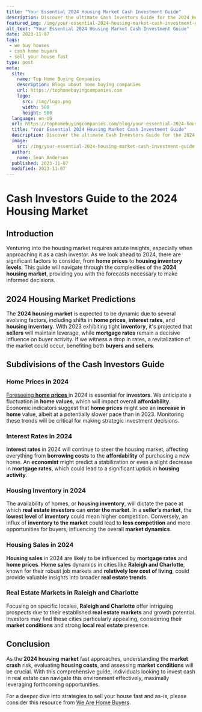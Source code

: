```yaml
---
title: "Your Essential 2024 Housing Market Cash Investment Guide"
description: Discover the ultimate Cash Investors Guide for the 2024 Housing Market. Uncover key strategies and expert insights to maximize your returns. Dive in now!
featured_img: /img/your-essential-2024-housing-market-cash-investment-guide.webp
alt_text: "Your Essential 2024 Housing Market Cash Investment Guide"
date: 2023-11-07
tags:
 - we buy houses
 - cash home buyers
 - sell your house fast
type: post
meta:
  site:
    name: Top Home Buying Companies
    description: Blogs about home buying companies
    url: https://tophomebuyingcompanies.com
    logo:
      src: /img/logo.png
      width: 500
      height: 500
  language: en-US
  url: https://tophomebuyingcompanies.com/blog/your-essential-2024-housing-market-cash-investment-guide
  title: "Your Essential 2024 Housing Market Cash Investment Guide"
  description: Discover the ultimate Cash Investors Guide for the 2024 Housing Market. Uncover key strategies and expert insights to maximize your returns. Dive in now!
  image:
    src: /img/your-essential-2024-housing-market-cash-investment-guide.webp
  author:
    name: Sean Anderson
  published: 2023-11-07
  modified: 2023-11-07
---
```


# Cash Investors Guide to the 2024 Housing Market

## Introduction

Venturing into the housing market requires astute insights, especially when approaching it as a cash investor. As we look ahead to 2024, there are significant factors to consider, from **home prices** to **housing inventory levels**. This guide will navigate through the complexities of the **2024 housing market**, providing you with the forecasts necessary to make informed decisions.

## 2024 Housing Market Predictions

The **2024 housing market** is expected to be dynamic due to several evolving factors, including shifts in **home prices**, **interest rates**, and **housing inventory**. With 2023 exhibiting tight **inventory**, it's projected that **sellers** will maintain leverage, while **mortgage rates** remain a decisive influence on buyer activity. If we witness a drop in rates, a revitalization of the market could occur, benefiting both **buyers and sellers**.

## Subdivisions of the Cash Investors Guide

### Home Prices in 2024

[Foreseeing   **home prices**  ](https://swifthomeshifts.com/blog/unlocking-real-estate-opportunities-cash-investors-guide-to-the-2024-housing-market)in 2024 is essential for **investors**. We anticipate a fluctuation in **home values**, which will impact overall **affordability**. Economic indicators suggest that **home prices** might see an **increase in home** value, albeit at a potentially slower pace than in 2023. Monitoring these trends will be critical for making strategic investment decisions.

### Interest Rates in 2024

**Interest rates** in 2024 will continue to steer the housing market, affecting everything from **borrowing costs** to the **affordability** of purchasing a new home. An **economist** might predict a stabilization or even a slight decrease in **mortgage rates**, which could lead to a significant uptick in **housing activity**.

### Housing Inventory in 2024

The availability of homes, or **housing inventory**, will dictate the pace at which **real estate investors** can **enter the market**. In a **seller’s market**, the **lowest level** of **inventory** could mean higher competition. Conversely, an influx of **inventory to the market** could lead to **less competition** and more opportunities for buyers, influencing the overall **market dynamics**.

### Housing Sales in 2024

**Housing sales** in 2024 are likely to be influenced by **mortgage rates** and **home prices**. **Home sales** dynamics in cities like **Raleigh and Charlotte**, known for their robust job markets and **relatively low cost of living**, could provide valuable insights into broader **real estate trends**.

### Real Estate Markets in Raleigh and Charlotte

Focusing on specific locales, **Raleigh and Charlotte** offer intriguing prospects due to their established **real estate markets** and growth potential. Investors may find these cities particularly appealing, considering their **market conditions** and strong **local real estate** presence.

## Conclusion

As the **2024 housing market** fast approaches, understanding the **market crash** risk, evaluating **housing costs**, and assessing **market conditions** will be crucial. With this comprehensive guide, individuals looking to invest cash in real estate can navigate this environment effectively, maximally leveraging forthcoming opportunities.

For a deeper dive into strategies to sell your house fast and as-is, please consider this resource from [We Are Home Buyers](https://www.wearehomebuyers.com/blog/end-of-the-housing-recession/).